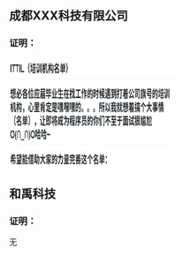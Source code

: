 ## 成都XXX科技有限公司
### 证明：
<img src="./media/img/XXX公司.jpg" width = "300" height = "200" alt="聊天记录" align=center />

## 和禹科技
### 证明：
无 
 
